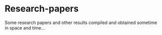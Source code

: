# Research-papers
Some research papers and other results compiled and obtained sometime in space and time…
